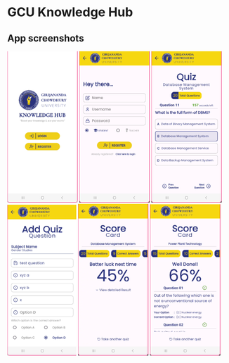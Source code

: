 # GCU Knowledge Hub

## App screenshots
![homepage](/app_stuffs/assets/Screenshots/1.png) ![register](/app_stuffs/assets/Screenshots/2.png) ![quiz screen](/app_stuffs/assets/Screenshots/3.png)<br>
![add quiz](/app_stuffs/assets/Screenshots/5.png) ![score card](/app_stuffs/assets/Screenshots/3.1.png) ![concise score card](/app_stuffs/assets/Screenshots/4.png)<br>